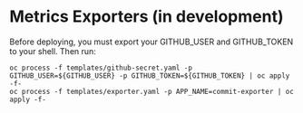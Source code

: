 # Metrics Exporters (in development)

Before deploying, you must export your GITHUB_USER and GITHUB_TOKEN to your shell. Then run:

    oc process -f templates/github-secret.yaml -p GITHUB_USER=${GITHUB_USER} -p GITHUB_TOKEN=${GITHUB_TOKEN} | oc apply -f-
    oc process -f templates/exporter.yaml -p APP_NAME=commit-exporter | oc apply -f-
